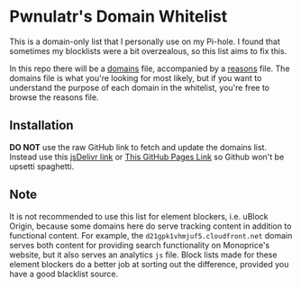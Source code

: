 # Pwnulatr's Domain Whitelist
This is a domain-only list that I personally use on my Pi-hole. I found that sometimes my blocklists were a bit
overzealous, so this list aims to fix this.

In this repo there will be a [domains](domains) file, accompanied by a [reasons](reasons) file. The domains file is
what you're looking for most likely, but if you want to understand the purpose of each domain in the whitelist, you're
free to browse the reasons file.
## Installation
**DO NOT** use the raw GitHub link to fetch and update the domains list. Instead use this
[jsDelivr link](https://cdn.jsdelivr.net/gh/pwnulatr/domain-whitelist/domains) or 
[This GitHub Pages Link](https://pwnulatr.github.io/domain-whitelist/domains) 
so Github won't be upsetti spaghetti.
## Note
It is not recommended to use this list for element blockers, i.e. uBlock Origin, because some domains here do serve
tracking content in addition to functional content. For example, the `d21gpk1vhmjuf5.cloudfront.net` domain serves both
content for providing search functionality on Monoprice's website, but it also serves an analytics `js` file. Block
lists made for these element blockers do a better job at sorting out the difference, provided you have a good blacklist
source.
